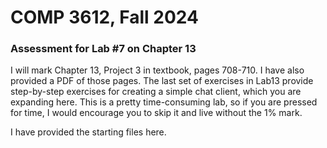 # COMP 3612, Fall 2024
### Assessment for Lab #7 on Chapter 13

I will mark Chapter 13, Project 3 in textbook, pages 708-710. I have also provided a PDF of those pages. The last set of exercises in Lab13 provide step-by-step exercises for creating a simple chat client, which you are expanding here. This is a pretty time-consuming lab, so if you are pressed for time, I would encourage you to skip it and live without the 1% mark.

I have provided the starting files here.


  
